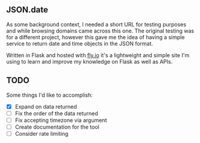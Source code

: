 ## JSON.date
As some background context, I needed a short URL for testing purposes and while browsing domains came across this one. The original testing was for a different project, however this gave me the idea of having a simple service to return date and time objects in the JSON format.

Written in Flask and hosted with [fly.io](https://fly.io) it's a lightweight and simple site I'm using to learn and improve my knowledge on Flask as well as APIs.

## TODO
Some things I'd like to accomplish:

- [x] Expand on data returned
- [ ] Fix the order of the data returned
- [ ] Fix accepting timezone via argument
- [ ] Create documentation for the tool
- [ ] Consider rate limiting
